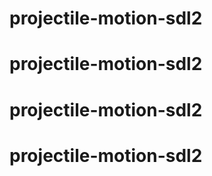 # projectile-motion-sdl2
# projectile-motion-sdl2
# projectile-motion-sdl2
# projectile-motion-sdl2
